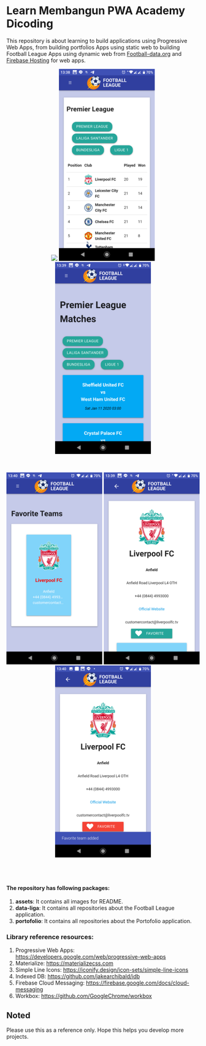 # Learn Membangun PWA Academy Dicoding

This repository is about learning to build applications using Progressive Web Apps, from building portfolios Apps using static web to building Football League Apps using dynamic web from [Football-data.org](https://www.football-data.org) and [Firebase Hosting](https://firebase.google.com/docs/hosting) for web apps.

<p align="center">
  <img src="./assets/ss_splash_screen.png" width="250">
  <img src="./assets/ss_standings.png" width="250">
  <img src="./assets/ss_matches.png" width="250">
</p>
<br>
<p align="center">
  <img src="./assets/ss_favorites.png" width="250">
  <img src="./assets/ss_detail.png" width="250">
  <img src="./assets/ss_toast.png" width="250">
</p>
<br>
<br>

#### The repository has following packages:

1. **assets**: It contains all images for README.
2. **data-liga**: It contains all repositories about the Football League application.
3. **portofolio**: It contains all repositories about the Portofolio application.

### Library reference resources:

1. Progressive Web Apps: https://developers.google.com/web/progressive-web-apps
2. Materialize: https://materializecss.com
3. Simple Line Icons: https://iconify.design/icon-sets/simple-line-icons
4. Indexed DB: https://github.com/jakearchibald/idb
5. Firebase Cloud Messaging: https://firebase.google.com/docs/cloud-messaging
6. Workbox: https://github.com/GoogleChrome/workbox

## Noted

Please use this as a reference only. Hope this helps you develop more projects.
